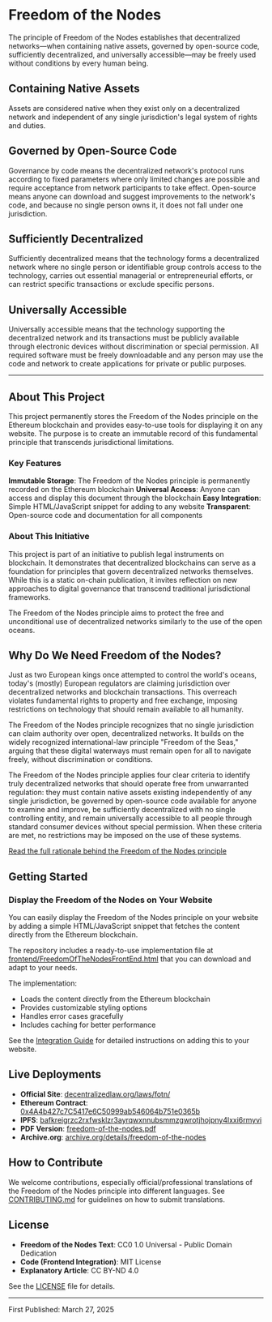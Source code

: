 # Freedom of the Nodes

The principle of Freedom of the Nodes establishes that decentralized networks—when containing native assets, governed by open-source code, sufficiently decentralized, and universally accessible—may be freely used without conditions by every human being.

## Containing Native Assets

Assets are considered native when they exist only on a decentralized network and independent of any single jurisdiction's legal system of rights and duties.

## Governed by Open-Source Code

Governance by code means the decentralized network's protocol runs according to fixed parameters where only limited changes are possible and require acceptance from network participants to take effect. Open-source means anyone can download and suggest improvements to the network's code, and because no single person owns it, it does not fall under one jurisdiction.

## Sufficiently Decentralized

Sufficiently decentralized means that the technology forms a decentralized network where no single person or identifiable group controls access to the technology, carries out essential managerial or entrepreneurial efforts, or can restrict specific transactions or exclude specific persons.

## Universally Accessible

Universally accessible means that the technology supporting the decentralized network and its transactions must be publicly available through electronic devices without discrimination or special permission. All required software must be freely downloadable and any person may use the code and network to create applications for private or public purposes.

---

## About This Project

This project permanently stores the Freedom of the Nodes principle on the Ethereum blockchain and provides easy-to-use tools for displaying it on any website. The purpose is to create an immutable record of this fundamental principle that transcends jurisdictional limitations.

### Key Features

**Immutable Storage**: The Freedom of the Nodes principle is permanently recorded on the Ethereum blockchain
**Universal Access**: Anyone can access and display this document through the blockchain
**Easy Integration**: Simple HTML/JavaScript snippet for adding to any website
**Transparent**: Open-source code and documentation for all components

### About This Initiative

This project is part of an initiative to publish legal instruments on blockchain. It demonstrates that decentralized blockchains can serve as a foundation for principles that govern decentralized networks themselves. While this is a static on-chain publication, it invites reflection on new approaches to digital governance that transcend traditional jurisdictional frameworks.

The Freedom of the Nodes principle aims to protect the free and unconditional use of decentralized networks similarly to the use of the open oceans.

## Why Do We Need Freedom of the Nodes?

Just as two European kings once attempted to control the world's oceans, today's (mostly) European regulators are claiming jurisdiction over decentralized networks and blockchain transactions. This overreach violates fundamental rights to property and free exchange, imposing restrictions on technology that should remain available to all humanity.

The Freedom of the Nodes principle recognizes that no single jurisdiction can claim authority over open, decentralized networks. It builds on the widely recognized international-law principle "Freedom of the Seas," arguing that these digital waterways must remain open for all to navigate freely, without discrimination or conditions.

The Freedom of the Nodes principle applies four clear criteria to identify truly decentralized networks that should operate free from unwarranted regulation: they must contain native assets existing independently of any single jurisdiction, be governed by open-source code available for anyone to examine and improve, be sufficiently decentralized with no single controlling entity, and remain universally accessible to all people through standard consumer devices without special permission. When these criteria are met, no restrictions may be imposed on the use of these systems.

[Read the full rationale behind the Freedom of the Nodes principle](assets/fotn-explanatory-article.pdf)

## Getting Started

### Display the Freedom of the Nodes on Your Website

You can easily display the Freedom of the Nodes principle on your website by adding a simple HTML/JavaScript snippet that fetches the content directly from the Ethereum blockchain.

The repository includes a ready-to-use implementation file at [frontend/FreedomOfTheNodesFrontEnd.html](frontend/FreedomOfTheNodesFrontEnd.html) that you can download and adapt to your needs.

The implementation:
- Loads the content directly from the Ethereum blockchain
- Provides customizable styling options
- Handles error cases gracefully
- Includes caching for better performance

See the [Integration Guide](./docs/INTEGRATION.md) for detailed instructions on adding this to your website.

## Live Deployments
- **Official Site**: [decentralizedlaw.org/laws/fotn/](https://decentralizedlaw.org/laws/fotn/)
- **Ethereum Contract**: [0x4A4b427c7C5417e6C50999ab546064b751e0365b](https://etherscan.io/address/0x4A4b427c7C5417e6C50999ab546064b751e0365b)
- **IPFS**: [bafkreigrzc2rxfwsklzr3ayrqwxnnubsmmzgwrotjhojpny4lxxi6rmyvi](https://ipfs.io/ipfs/bafkreigrzc2rxfwsklzr3ayrqwxnnubsmmzgwrotjhojpny4lxxi6rmyvi)
- **PDF Version**: [freedom-of-the-nodes.pdf](assets/freedom-of-the-nodes.pdf)
- **Archive.org**: [archive.org/details/freedom-of-the-nodes](https://archive.org/details/freedom-of-the-nodes)

## How to Contribute

We welcome contributions, especially official/professional translations of the Freedom of the Nodes principle into different languages. See [CONTRIBUTING.md](CONTRIBUTING.md) for guidelines on how to submit translations.

## License

- **Freedom of the Nodes Text**: CC0 1.0 Universal - Public Domain Dedication
- **Code (Frontend Integration)**: MIT License
- **Explanatory Article**: CC BY-ND 4.0

See the [LICENSE](LICENSE.md) file for details.

---

First Published: March 27, 2025

